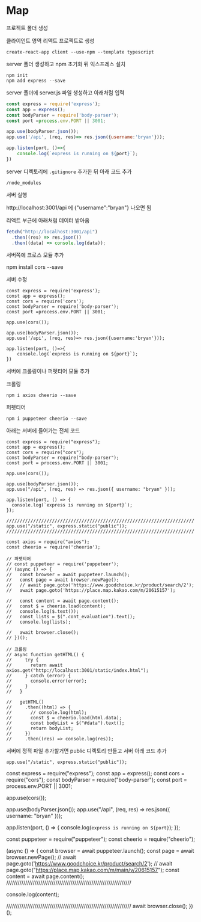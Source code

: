 # Map

프로젝트 폴더 생성

클라이언트 영역 리액트 프로젝트로 생성
```
create-react-app client --use-npm --template typescript
```

server 폴더 생성하고 npm 초기화 뒤 익스프레스 설치

```
npm init
npm add express --save
```

server 폴더에 server.js 파일 생성하고 아래처럼 입력

```javascript
const express = require('express');
const app = express();
const bodyParser = require('body-parser');
const port =process.env.PORT || 3001;

app.use(bodyParser.json());
app.use('/api', (req, res)=> res.json({username:'bryan'}));

app.listen(port, ()=>{
    console.log(`express is running on ${port}`);
})
```

server 디렉토리에 `.gitignore` 추가한 뒤 아래 코드 추가
```
/node_modules
```

서버 실행

http://localhost:3001/api 에 {"username":"bryan"} 나오면 됨

리액트 부근에 아래처럼 데이터 받아옴

```javascript
fetch("http://localhost:3001/api")
  .then((res) => res.json())
  .then((data) => console.log(data));
```

서버쪽에 크로스 모듈 추가

npm install cors --save

서버 수정

```
const express = require('express');
const app = express();
const cors = require('cors');
const bodyParser = require('body-parser');
const port =process.env.PORT || 3001;

app.use(cors());

app.use(bodyParser.json());
app.use('/api', (req, res)=> res.json({username:'bryan'}));

app.listen(port, ()=>{
    console.log(`express is running on ${port}`);
})
```

서버에 크롤링이나 퍼펫티어 모듈 추가

크롤링
```
npm i axios cheerio --save
```

퍼펫티어
```
npm i puppeteer cheerio --save
```

아래는 서버에 들어가는 전체 코드
```
const express = require("express");
const app = express();
const cors = require("cors");
const bodyParser = require("body-parser");
const port = process.env.PORT || 3001;

app.use(cors());

app.use(bodyParser.json());
app.use("/api", (req, res) => res.json({ username: "bryan" }));

app.listen(port, () => {
  console.log(`express is running on ${port}`);
});

//////////////////////////////////////////////////////////////////////
app.use("/static", express.static("public"));
//////////////////////////////////////////////////////////////////////

const axios = require("axios");
const cheerio = require('cheerio');

// 퍼펫티어
// const puppeteer = require('puppeteer');
// (async () => {
//   const browser = await puppeteer.launch();
//   const page = await browser.newPage();
//   // await page.goto('https://www.goodchoice.kr/product/search/2');
//   await page.goto('https://place.map.kakao.com/m/20615157');
  
//   const content = await page.content();
//   const $ = cheerio.load(content);
//   console.log($.text());
//   const lists = $(".cont_evaluation").text();
//   console.log(lists);

//   await browser.close();
// })();

// 크롤링
// async function getHTML() {
//     try {
//       return await axios.get("http://localhost:3001/static/index.html");
//     } catch (error) {
//       console.error(error);
//     }
//   }

//   getHTML()
//     .then((html) => {
//       // console.log(html);
//       const $ = cheerio.load(html.data);
//       const bodyList = $("#data").text();
//       return bodyList;
//     })
//     .then((res) => console.log(res));

```

서버에 정적 파일 추가할거면 public 디렉토리 만들고 서버 아래 코드 추가
```
app.use("/static", express.static("public"));
```





const express = require("express");
const app = express();
const cors = require("cors");
const bodyParser = require("body-parser");
const port = process.env.PORT || 3001;

app.use(cors());

app.use(bodyParser.json());
app.use("/api", (req, res) => res.json({ username: "bryan" }));

app.listen(port, () => {
  console.log(`express is running on ${port}`);
});

const puppeteer = require("puppeteer");
const cheerio = require("cheerio");

(async () => {
  const browser = await puppeteer.launch();
  const page = await browser.newPage();
  // await page.goto('https://www.goodchoice.kr/product/search/2');
  // await page.goto("https://place.map.kakao.com/m/main/v/20615157");
  const content = await page.content();
  //////////////////////////////////////////////////////////////////

  console.log(content);

  //////////////////////////////////////////////////////////////////
  await browser.close();
})();
